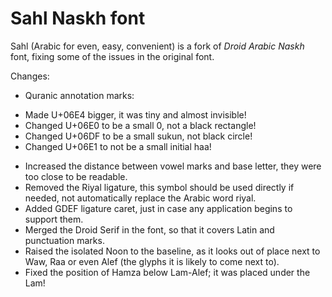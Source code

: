 Sahl Naskh font
===============

Sahl (Arabic for even, easy, convenient) is a fork of *Droid Arabic Naskh*
font, fixing some of the issues in the original font.

Changes:
* Quranic annotation marks:
 - Made U+06E4 bigger, it was tiny and almost invisible!
 - Changed U+06E0 to be a small 0, not a black rectangle!
 - Changed U+06DF to be a small sukun, not black circle!
 - Changed U+06E1 to not be a small initial haa!
* Increased the distance between vowel marks and base letter, they were too
  close to be readable.
* Removed the Riyal ligature, this symbol should be used directly if needed,
  not automatically replace the Arabic word riyal.
* Added GDEF ligature caret, just in case any application begins to support
  them.
* Merged the Droid Serif in the font, so that it covers Latin and punctuation
  marks.
* Raised the isolated Noon to the baseline, as it looks out of place next to
  Waw, Raa or even Alef (the glyphs it is likely to come next to).
* Fixed the position of Hamza below Lam-Alef; it was placed under the Lam!
